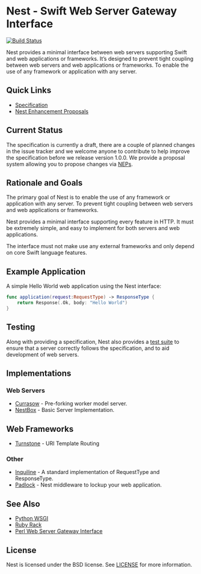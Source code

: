 # Nest - Swift Web Server Gateway Interface

[![Build Status](https://img.shields.io/travis/nestproject/Nest/master.svg?style=flat)](https://travis-ci.org/nestproject/Nest)

Nest provides a minimal interface between web servers supporting Swift and  web applications or frameworks. It’s designed to prevent tight coupling between web servers and web applications or frameworks. To enable the use of any framework or application with any server.

## Quick Links

- [Specification](Specification.md)
- [Nest Enhancement Proposals](https://github.com/nestproject/neps)

## Current Status

The specification is currently a draft, there are a couple of planned changes in the issue tracker and we welcome anyone to contribute to help improve the specification before we release version 1.0.0. We provide a proposal system allowing you to propose changes via [NEPs](https://github.com/nestproject/neps).

## Rationale and Goals

The primary goal of Nest is to enable the use of any framework or application with any server. To prevent tight coupling between web servers and web applications or frameworks.

Nest provides a minimal interface supporting every feature in HTTP. It must be extremely simple, and easy to implement for both servers and web applications.

The interface must not make use any external frameworks and only depend on core Swift language features.

## Example Application

A simple Hello World web application using the Nest interface:

```swift
func application(request:RequestType) -> ResponseType {
    return Response(.Ok, body: "Hello World")
}
```

## Testing

Along with providing a specification, Nest also provides a [test suite](https://github.com/nestproject/NestTestSuite) to ensure that a server correctly follows the specification, and to aid development of web servers.

## Implementations

### Web Servers

- [Currasow](https://github.com/kylef/Curassow) - Pre-forking worker model server.
- [NestBox](https://github.com/nestproject/NestBox) - Basic Server Implementation.

## Web Frameworks

- [Turnstone](https://github.com/kylef/Turnstone) - URI Template Routing

### Other

- [Inquiline](https://github.com/nestproject/Inquiline) - A standard implementation of RequestType and ResponseType.
- [Padlock](https://github.com/nestproject/Padlock) - Nest middleware to lockup your web application.

## See Also

- [Python WSGI](https://www.python.org/dev/peps/pep-0333/)
- [Ruby Rack](http://rack.github.io)
- [Perl Web Server Gateway Interface](https://en.wikipedia.org/wiki/PSGI)

## License

Nest is licensed under the BSD license. See [LICENSE](LICENSE) for more information.

